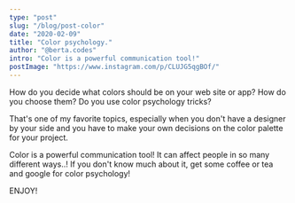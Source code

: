 ```yaml
---
type: "post"
slug: "/blog/post-color"
date: "2020-02-09"
title: "Color psychology."
author: "@berta.codes"
intro: "Color is a powerful communication tool!"
postImage: "https://www.instagram.com/p/CLUJG5qgBOf/"
---
```


How do you decide what colors should be on your web site or app? How do you choose them? Do you use color psychology tricks?

That's one of my favorite topics, especially when you don't have a designer by your side and you have to make your own decisions on the color palette for your project.

Color is a powerful communication tool! It can affect people in so many different ways..! If you don't know much about it, get some coffee or tea and google for color psychology!

ENJOY!

